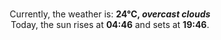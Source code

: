 <p  align="center"><br/>Currently, the weather is: <b> 24°C, <i>overcast clouds</i></b></br>Today, the sun rises at <b>04:46</b> and sets at <b>19:46</b>.</p>